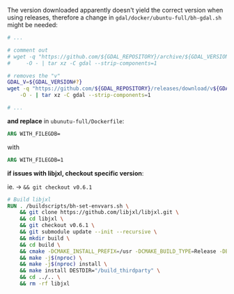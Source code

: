The version downloaded apparently doesn't yield the correct version when using releases, therefore 
a change in `gdal/docker/ubuntu-full/bh-gdal.sh` might be needed:


```bash
# ...

# comment out
# wget -q "https://github.com/${GDAL_REPOSITORY}/archive/${GDAL_VERSION}.tar.gz" \
#     -O - | tar xz -C gdal --strip-components=1

# removes the "v"
GDAL_V=${GDAL_VERSION#?}
wget -q "https://github.com/${GDAL_REPOSITORY}/releases/download/v${GDAL_V}/gdal-${GDAL_V}.tar.gz" \
    -O - | tar xz -C gdal --strip-components=1

# ...
```

**and replace** in `ubunutu-full/Dockerfile`:

```dockerfile
ARG WITH_FILEGDB=
```

with

```dockerfile
ARG WITH_FILEGDB=1
```


**if issues with libjxl, checkout specific version**:

ie. -> `&& git checkout v0.6.1`

```dockerfile
# Build libjxl
RUN . /buildscripts/bh-set-envvars.sh \
    && git clone https://github.com/libjxl/libjxl.git \
    && cd libjxl \
    && git checkout v0.6.1 \
    && git submodule update --init --recursive \
    && mkdir build \
    && cd build \
    && cmake -DCMAKE_INSTALL_PREFIX=/usr -DCMAKE_BUILD_TYPE=Release -DBUILD_TESTING=OFF .. \
    && make -j$(nproc) \
    && make -j$(nproc) install \
    && make install DESTDIR="/build_thirdparty" \
    && cd ../.. \
    && rm -rf libjxl
```